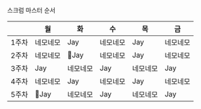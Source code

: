  스크럼 마스터 순서

|     | 월    | 화    | 수    | 목    | 금    |
| --- | ---- | ---- | ---- | ---- | ---- |
| 1주차 | 네모네모 | Jay  | 네모네모 | Jay  | 네모네모 |
| 2주차 | 네모네모 | Jay | 네모네모 | Jay  | 네모네모 |
| 3주차 | Jay  | 네모네모 | Jay  | 네모네모 | Jay  |
| 4주차 | 네모네모 | Jay  | 네모네모 | Jay  | 네모네모 |
| 5주차 | Jay | 네모네모 | Jay  | 네모네모 | Jay  |
